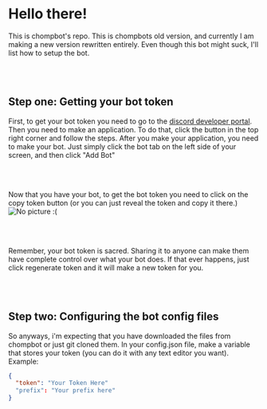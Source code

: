 # Hello there!
This is chompbot's repo. This is chompbots old version, and currently I am making a new version rewritten entirely. Even though this bot might suck, I'll list how to setup the bot. 

<br> 
<br>

## Step one: Getting your bot token 

First, to get your bot token you need to go to the [discord developer portal](https://discord.com/developers/applications). Then you need to make an application. To do that, click the button in the top right corner and follow the steps. After you make your application, you need to make your bot. Just simply click the bot tab on the left side of your screen, and then click "Add Bot"

<br>
<br>

Now that you have your bot, to get the bot token you need to click on the copy token button (or you can just reveal the token and copy it there.)<br>
![No picture :(](https://cdn.discordapp.com/attachments/697634291340804106/770335284998832128/unknown.png)

<br>
<br> 

Remember, your bot token is sacred. Sharing it to anyone can make them have complete control over what your bot does. If that ever happens, just click regenerate token and it will make a new token for you.

<br>
<br>

## Step two: Configuring the bot config files
So anyways, i'm expecting that you have downloaded the files from chompbot or just git cloned them. In your config.json file, make a variable that stores your token (you can do it with any text editor you want). Example:
```json
{
  "token": "Your Token Here"
  "prefix": "Your prefix here"
}
```
